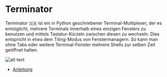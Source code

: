 # Terminator

Terminator 🇬🇧 ist ein in Python geschriebener Terminal-Multiplexer, der es ermöglicht, mehrere Terminals innerhalb eines einzigen Fensters zu benutzen und mittels Tastatur-Kürzeln zwischen diesen zu wechseln. Dies entspricht in etwa dem Tiling-Modus von Fenstermanagern. So kann man ohne Tabs oder weitere Terminal-Fenster mehrere Shells zur selben Zeit geöffnet halten.


![alt text]([http://url/to/img.png](https://github.com/guggenbergerME/linux_codes/blob/main/Linux%20Terminal/Multiscreen/Terminator/Bildschirmfoto%20vom%202024-12-20%2006-59-51.png))

+ [Anleitung](https://wiki.ubuntuusers.de/Terminator/)
